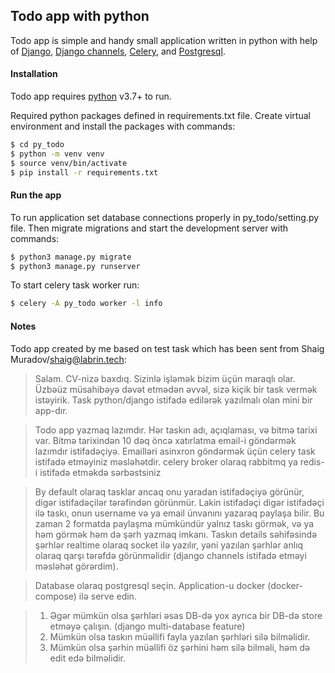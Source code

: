 ## Todo app with python

Todo app is simple and handy small application written in python with help of  [Django](https://www.djangoproject.com/), 
[Django channels](https://channels.readthedocs.io/en/latest/), 
[Celery](https://docs.celeryproject.org/en/master/index.html), and 
[Postgresql](https://www.postgresql.org/).


#### Installation
Todo app requires [python](https://python.org/) v3.7+ to run.

Required python packages defined in requirements.txt file. 
Create virtual environment and install the packages with commands:
```sh
$ cd py_todo
$ python -m venv venv
$ source venv/bin/activate
$ pip install -r requirements.txt
```

#### Run the app 
To run application set database connections properly in py_todo/setting.py file.
Then migrate migrations and start the development server with commands:
```sh
$ python3 manage.py migrate
$ python3 manage.py runserver
```


To start celery task worker run:
```sh
$ celery -A py_todo worker -l info
```

#### Notes
Todo app created by me based on test task which has been sent from Shaig Muradov/shaig@labrin.tech:

>Salam.
>CV-nizə baxdıq. Sizinlə işləmək bizim üçün maraqlı olar. Üzbəüz müsahibəyə dəvət etmədən əvvəl, sizə kiçik bir task vermək istəyirik.
>Task python/django istifadə edilərək yazılmalı olan mini bir app-dır.

>Todo app yazmaq lazımdır. Hər taskın adı, açıqlaması, və bitmə tarixi var. Bitmə tarixindən 10 dəq öncə xatırlatma email-i göndərmək lazımdır istifadəçiyə. Emailləri asinxron göndərmək üçün celery task istifadə etməyiniz məsləhətdir. celery broker olaraq rabbitmq ya redis-i istifadə etməkdə sərbəstsiniz

>By default olaraq tasklar ancaq onu yaradan istifadəçiyə görünür, digər istifadəçilər tərəfindən görünmür. Lakin istifadəçi digər istifadəçi ilə taskı, onun username və ya email ünvanını yazaraq paylaşa bilir. Bu zaman 2 formatda paylaşma mümkündür yalnız taskı görmək, və ya həm görmək həm də şərh yazmaq imkanı. Taskın details səhifəsində şərhlər realtime olaraq socket ilə yazılır, yəni yazılan şərhlər anlıq olaraq qarşı tərəfdə görünməlidir (django channels istifadə etməyi məsləhət görərdim).

>Database olaraq postgresql seçin. Application-u docker (docker-compose) ilə serve edin.

>1) Əgər mümkün olsa şərhləri əsas DB-də yox ayrıca bir DB-də store etməyə çalışın. (django multi-database feature)
>2) Mümkün olsa taskın müəllifi fayla yazılan şərhləri silə bilməlidir.
>3) Mümkün olsa şərhin müəllifi öz şərhini həm silə bilməli, həm də edit edə bilməlidir.